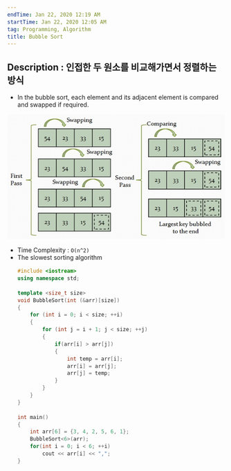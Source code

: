```yaml
---
endTime: Jan 22, 2020 12:19 AM
startTime: Jan 22, 2020 12:05 AM
tag: Programming, Algorithm
title: Bubble Sort
---
```


## Description : 인접한 두 원소를 비교해가면서 정렬하는 방식

- In the bubble sort, each element and its adjacent element is compared and swapped if required.

![BubbleSort/Untitled.png](BubbleSort/Untitled.png)

- Time Complexity : `O(n^2)`
- The slowest sorting algorithm
	```cpp
	#include <iostream>
	using namespace std;
	
	template <size_t size>
	void BubbleSort(int (&arr)[size])
	{
		for (int i = 0; i < size; ++i)
		{
			for (int j = i + 1; j < size; ++j)
			{
				if(arr[i] > arr[j])
				{
					int temp = arr[i];
					arr[i] = arr[j];
					arr[j] = temp;
				} 
			}
		}
	}
	
	int main()
	{
		int arr[6] = {3, 4, 2, 5, 6, 1};
		BubbleSort<6>(arr);
		for(int i = 0; i < 6; ++i)
			cout << arr[i] << ","; 
	}
	```